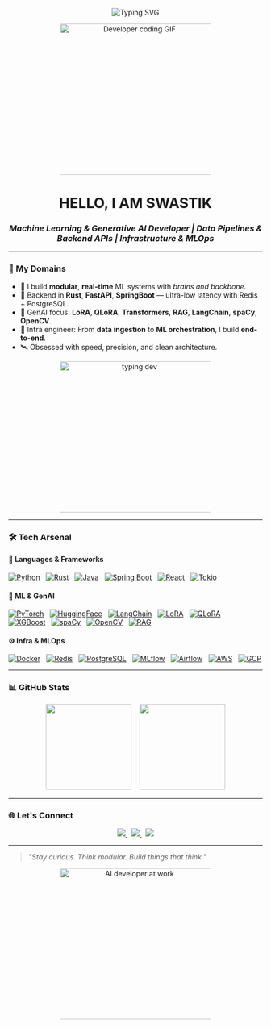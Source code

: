 <!-- 🧠 HERO SECTION START -->

<p align="center">
  <img src="https://readme-typing-svg.demolab.com?font=Source+Code+Pro&weight=500&pause=1000&color=00FFAA&center=true&vCenter=true&width=750&lines=Hey%2C+I'm+Swastik+Nandy;🧠+ML+%2B+GenAI+Developer;🚀+Rust+Infra+%7C+FastAPI+Pipelines;⚙️+MLOps+%7C+Real-time+AI+Systems;⌨️+Coding+till+the+GPU+melts..." alt="Typing SVG" />
</p>

<p align="center">
  <!-- Tenor “Developer” GIF that loads reliably -->
  <img src="https://tenor.com/view/developer-gif-2461104302247665708.gif" width="300" alt="Developer coding GIF" />
</p>

<h1 align="center"><strong>HELLO, I AM SWASTIK</i></strong></h1>

<h3 align="center"><i>
   Machine Learning & Generative AI Developer | Data Pipelines & Backend APIs | Infrastructure & MLOps 
</i></h3>

<!-- 🧠 HERO SECTION END -->


---

### 🧠 My Domains

- 🤖 I build **modular**, **real-time** ML systems with *brains and backbone*.
- 🔧 Backend in **Rust**, **FastAPI**, **SpringBoot** — ultra-low latency with Redis + PostgreSQL.
- 🧪 GenAI focus: **LoRA**, **QLoRA**, **Transformers**, **RAG**, **LangChain**, **spaCy**, **OpenCV**.
- 🧱 Infra engineer: From **data ingestion** to **ML orchestration**, I build **end-to-end**.
- 🛰️ Obsessed with speed, precision, and clean architecture.

<p align="center">
  <img src="https://media.giphy.com/media/qgQUggAC3Pfv687qPC/giphy.gif" width="300" alt="typing dev" />
</p>

---

### 🛠️ Tech Arsenal

#### 🔣 Languages & Frameworks  
[![Python](https://img.shields.io/badge/Python-3776AB?style=flat-square&logo=python&logoColor=white)](https://www.python.org/)
&nbsp;
[![Rust](https://img.shields.io/badge/Rust-000000?style=flat-square&logo=rust&logoColor=white)](https://www.rust-lang.org/)
&nbsp;
[![Java](https://img.shields.io/badge/Java-ED8B00?style=flat-square&logo=openjdk&logoColor=white)](https://www.java.com/)
&nbsp;
[![Spring Boot](https://img.shields.io/badge/SpringBoot-6DB33F?style=flat-square&logo=springboot&logoColor=white)](https://spring.io/)
&nbsp;
[![React](https://img.shields.io/badge/React-20232A?style=flat-square&logo=react&logoColor=61DAFB)](https://react.dev/)
&nbsp;
[![Tokio](https://img.shields.io/badge/Tokio-Rust-blueviolet?style=flat-square&logo=rust)](https://tokio.rs/)

#### 🧠 ML & GenAI  
[![PyTorch](https://img.shields.io/badge/PyTorch-EE4C2C?style=flat-square&logo=pytorch&logoColor=white)](https://pytorch.org/)
&nbsp;
[![HuggingFace](https://img.shields.io/badge/HuggingFace-FFD21F?style=flat-square&logo=huggingface&logoColor=black)](https://huggingface.co/)
&nbsp;
[![LangChain](https://img.shields.io/badge/LangChain-000000?style=flat-square&logo=langchain&logoColor=white)](https://www.langchain.com/)
&nbsp;
[![LoRA](https://img.shields.io/badge/LoRA-FF66CC?style=flat-square&logo=openai&logoColor=white)](https://arxiv.org/abs/2106.09685)
&nbsp;
[![QLoRA](https://img.shields.io/badge/QLoRA-9146FF?style=flat-square&logo=openai&logoColor=white)](https://arxiv.org/abs/2305.14314)
&nbsp;
[![XGBoost](https://img.shields.io/badge/XGBoost-FF6600?style=flat-square&logo=python&logoColor=white)](https://xgboost.readthedocs.io/)
&nbsp;
[![spaCy](https://img.shields.io/badge/spaCy-09A3D5?style=flat-square&logo=spacy&logoColor=white)](https://spacy.io/)
&nbsp;
[![OpenCV](https://img.shields.io/badge/OpenCV-5C3EE8?style=flat-square&logo=opencv&logoColor=white)](https://opencv.org/)
&nbsp;
[![RAG](https://img.shields.io/badge/RAG-Retrieval--Augmented-green?style=flat-square)](https://www.pinecone.io/learn/retrieval-augmented-generation/)

#### ⚙️ Infra & MLOps  
[![Docker](https://img.shields.io/badge/Docker-2496ED?style=flat-square&logo=docker&logoColor=white)](https://www.docker.com/)
&nbsp;
[![Redis](https://img.shields.io/badge/Redis-DC382D?style=flat-square&logo=redis&logoColor=white)](https://redis.io/)
&nbsp;
[![PostgreSQL](https://img.shields.io/badge/PostgreSQL-4169E1?style=flat-square&logo=postgresql&logoColor=white)](https://www.postgresql.org/)
&nbsp;
[![MLflow](https://img.shields.io/badge/MLflow-0194E2?style=flat-square&logo=mlflow&logoColor=white)](https://mlflow.org/)
&nbsp;
[![Airflow](https://img.shields.io/badge/Airflow-017CEE?style=flat-square&logo=apacheairflow&logoColor=white)](https://airflow.apache.org/)
&nbsp;
[![AWS](https://img.shields.io/badge/AWS-FF9900?style=flat-square&logo=amazonaws&logoColor=white)](https://aws.amazon.com/)
&nbsp;
[![GCP](https://img.shields.io/badge/GCP-4285F4?style=flat-square&logo=googlecloud&logoColor=white)](https://cloud.google.com/)

---

### 📊 GitHub Stats

<p align="center">
  <img src="https://github-readme-stats.vercel.app/api?username=swastiknandy&show_icons=true&theme=tokyonight" height="170px" />
  &nbsp;&nbsp;
  <img src="https://github-readme-stats.vercel.app/api/top-langs/?username=swastiknandy&layout=compact&theme=tokyonight" height="170px" />
</p>

---

### 🌐 Let's Connect

<p align="center">
  <a href="https://www.linkedin.com/in/swastik-nandy/">
    <img src="https://img.shields.io/badge/LinkedIn-blue?style=for-the-badge&logo=linkedin&logoColor=white"/>
  </a>
  &nbsp;
  <a href="mailto:your@email.com">
    <img src="https://img.shields.io/badge/Email-D14836?style=for-the-badge&logo=gmail&logoColor=white"/>
  </a>
  &nbsp;
  <a href="https://github.com/swastiknandy">
    <img src="https://img.shields.io/badge/GitHub-181717?style=for-the-badge&logo=github&logoColor=white"/>
  </a>
</p>

---

> _"Stay curious. Think modular. Build things that think."_

<p align="center">
  <img src="https://media.giphy.com/media/f3iwJFOVOwuy7K6FFw/giphy.gif" width="300" alt="AI developer at work" />
</p>
